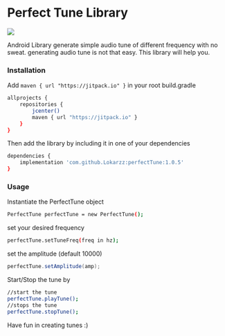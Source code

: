 # Perfect Tune Library

[![](https://jitpack.io/v/Lokarzz/perfectTune.svg)](https://jitpack.io/#Lokarzz/perfectTune)

Android Library generate simple audio tune of different frequency with no sweat.
generating audio tune is not that easy. This library will help you.

### Installation
Add `maven { url "https://jitpack.io" }` in your root build.gradle

```sh
allprojects {
    repositories {
        jcenter()
        maven { url "https://jitpack.io" }
    }
}
```

Then add the library by including it in one of your dependencies

```sh
dependencies {
    implementation 'com.github.Lokarzz:perfectTune:1.0.5'
}
```

### Usage

Instantiate the PerfectTune object

```sh
PerfectTune perfectTune = new PerfectTune();
```

set your desired frequency
```sh
perfectTune.setTuneFreq(freq in hz);
```

set the amplitude (default 10000)
```java
perfectTune.setAmplitude(amp);
```

Start/Stop the tune by
```sh
//start the tune
perfectTune.playTune();
//stops the tune
perfectTune.stopTune();
```

Have fun in creating tunes :)
